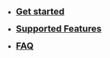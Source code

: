 - [<font size="4">**Get started**</font>](get-started.md)

- [<font size="4">**Supported Features**</font>](supported-features.md)

- [<font size="4">**FAQ**</font>](faq.md)
